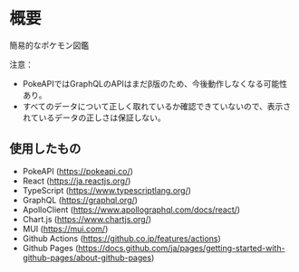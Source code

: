 # 概要
簡易的なポケモン図鑑

注意：
* PokeAPIではGraphQLのAPIはまだβ版のため、今後動作しなくなる可能性あり。
* すべてのデータについて正しく取れているか確認できていないので、表示されているデータの正しさは保証しない。

## 使用したもの

* PokeAPI (https://pokeapi.co/)
* React (https://ja.reactjs.org/)
* TypeScript (https://www.typescriptlang.org/)
* GraphQL (https://graphql.org/)
* ApolloClient (https://www.apollographql.com/docs/react/)
* Chart.js (https://www.chartjs.org/)
* MUI (https://mui.com/)
* Github Actions (https://github.co.jp/features/actions)
* Github Pages (https://docs.github.com/ja/pages/getting-started-with-github-pages/about-github-pages)